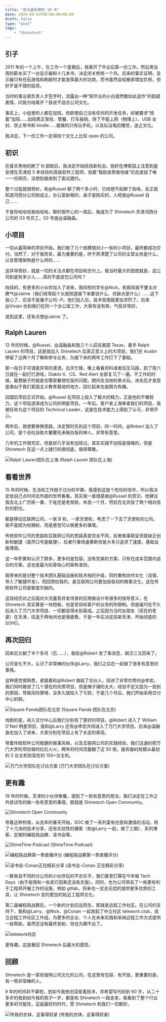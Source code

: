 ```yaml
---
title: "我与盛安德的 10 年"
date: 2020-08-03T00:00:00+08:00
draft: false
type: "post"
tags:
    - "Shinetech"
---
```


## 引子

2011 年的一个上午，在工作一个星期后，我离开了毕业后第一份工作。然后用当周的薪水买了一台显示器和十几本书，决定闭关修炼一个月。后来的事实证明，显示器只有在玩游戏和刷剧时才能发挥最大的功效，而书虽然会给搬家增加负担，但好歹是不错的投资。

当时的事业部负责人才签字时，流露出一种“刚毕业的小白竟然敢如此造作”的狐疑表情，问我为啥离开？我说不适合公司文化。

事实上，小组里的人都在加班，但即便自己没有任何的开发任务，却被要求“陪着”加班……加班费正常给、管餐、打车报销，除了不能上网（物理上）、USB 全封、禁止带书和 kindle……能做的只有玩手机，以及玩没电后睡觉，迷之文化。

我决定，下一份工作一定得找个文化上比较 open 的公司。

## 初识

在昏天黑地的刷了 N 部剧后，我决定开始找找新机会。刚好在博客园上注意到盛安德在天津招 5 年经验的高级软件工程师，抱着“我脸皮厚我怕谁”的态度投了唯一一份简历，没想到就收到了面试邀约。

整个过程就很奇妙，和@Russel 聊了两个多小时，已经想不起聊了些啥，反正就知道河西分公司刚成立，办公室新租的，桌子是刚买的，人呢就@Russel 自己……

于是你哈哈哈我哈哈哈，聊的很开心的一周后，我成为了 Shinetech 天津河西分公司的 03 号员工，02 号是@温融晶。

## 小项目

一切从最简单的项目开始。我们做了几个规模相对小一些的小项目，最终都成功交付。当然了，对于我而言，最为重要的是，终于弄清楚了公司的主营业务是什么，以及管理架构是什么样的……

这非常奇妙，就是一切的关注点都在项目和交付上。我当时最大的困惑就是，这公司到底有多少人……真的不是皮包公司吗？

陆续的，有更多的小伙伴加入了进来，我同校的学长@Nick，和我简直不要太对脾气@Jaime（我们经常起个头就知道接下来要说什么、优缺点是什么）……这下放心了，应该不是骗子公司:-P。他们加入后，技术氛围就更加浓烈了。后来@Vivian 也和我们在同一个办公室工作，大家有说有笑，气氛非常好。

说到这里，还有点想@Jaime 了。

## Ralph Lauren

12 年的时候，@Russel、@温融晶和我三个人前往美国 Texas，着手 Ralph Lauren 的项目，这是我加入 Shinetech 后真正意义上的大项目，我们在 Austin 停留了近两个月了解和参与业务，为接下来的两年工作打下了基础。

那一段日子可谓是异常的潇洒，白天忙碌，晚上看看资料或者压压马路，到了周六日就在一起打打游戏，Diablo II、CS、Red Alert 全部复习了一遍。不工作的时候，最费脑子的就是去哪家餐馆吃饭的问题。期间去当地的景点玩，进去后才发现是类似于我们爱国主义教育基地的地方，回忆起来也是颇为有趣。

回国后项目正式开始，@Russel 在项目上投入了极大的精力，正是他的不懈努力，这个项目逐渐成为公司的明星项目。一年后，客户来上海审查我们的项目，我被任命为这个项目的 Technical Leader，这是在技术能力上得到了认可，非常开心。

两年后，我想要换换思路，决定暂时先别这个项目，同一时间，@Robert 加入了公司，是个去吃自助大餐要先来碗白饭的神人，非常有意思。

几年的工作很充实，但是却几乎没有加班过。其实实践不加班是很难的，但是 Shinetech 在这一点上践行的很彻底，值得尊敬。

![Ralph Lauren团队在上海](rl-team.jpeg)
(Ralph Lauren 团队在上海)

## 看看世界

15 年的时候，生活和工作趋于过分的平静，我感到这是个危险的信号，所以我决定给自己点时间去外面的世界看看。其实我一直很感谢@Russel 的赏识，他建议我去北上广历练一番，于是还是老规矩，休息一个月，然后在北京投了两个相对高阶的职位。

都是移动互联网公司，一家 B 轮，一家天使轮，考虑了一下去了天使轮的公司。倒不是因为给期权，而是感觉可以做更多的事情。

传统软件公司的思路和互联网公司的思路真是完全不同，前者做事稳妥但是缺乏创新和敏捷（虽然口号是敏捷），后者行事快速果断但是大多只追求了速度，基础设施薄弱。

这一年积累和认识了颇多，更多的是包容。没有完美的方案，只有在成本范围内适合的方案，这也是最为刻骨铭心的架构准则。

我带来的是对整个技术团队基础设施和技术栈的升级，同时重构协作文化（没错，导入了敏捷开发）。而回馈给我的，是互联网公司更加自驱动的做事文化，这在传统软件公司是极度欠缺的。

这段经历对之后面对大流量高并发场景的应用做设计有很多的指导意义，在 Shinetech 其实算是一块短板，也是受目标客户的业务的所限制。但是碰巧在不久后进入了万门大学项目，一切都显得水到渠成。之后因为当时女朋友（现在的老婆）在天津，往返于两地间也是很疲惫，于是一年后决定回来天津，开始彻底的 SOHO。

## 再次回归

回来后又躺了半个多月（厄……），我给@Robert 发了条消息，胡汉三又回来了。

公司变化不大，认识了非常棒的伙伴@Larry，我们之后在一起做了很多有意思的事情。

这种感觉很熟悉，紧接着和@Robert 做起了合伙人，招进了非常优秀的@李宏。我们同时跟进了几个潜在的优质项目，但是摊子铺的太大，经验不足又因为一些别的原因，导致风险骤增，没多久就陷入了亏损，于是几个月后，我们开始采用交付中心机制。

![Square Panda团队在北京](squarepanda.jpeg)
(Square Panda 团队在北京)

戏剧的是，进入交付中心后我们分别有了更好的项目。@Robert 进入了 William O'Neil 明星项目，我和@Larry 还有@李宏共同进入了万门大学项目，后来@温融晶也加入了进来，大家分别在项目上有了长足的表现。

带着传统软件公司稳健的做事风格，以及互联网公司的实践经验，我们迅速的把万门大学的项目做的红红火火，两年的时间流量翻了近 50 倍，服务器的规模从最初的 2 台主机到现在的 100+台主机。

![万门大学团队在讨论方案](wm-team.jpeg)
(万门大学团队在讨论方案)

## 更有趣

19 年的时候，天津的小伙伴聚餐，提到了一些有意思的想法，我们决定在工作之外尝试性的做一些有意思的事情。那就是 Shinetech Open Community。

![Shinetech Open Community](soc-line.png)

带着这种热情，从去年的春天开始，SOC 做了一系列富有创意和激情的活动。除了十几场的技术分享，还有实验性的播客（和@Larry 一起，做了三期）、系列博客，定期的编程挑战赛、读书会等。

![ShineTime Podcast](shinetime-e01.png)
(ShineTime Podcast)

![编程挑战赛第一季直播评分](cc01-living.png)
(编程挑战赛第一季直播评分)

![读书会-Conan正在精彩分享](reading-party-conan.jpeg)
(读书会-Conan 正在精彩分享)

一群来自不同的分公司的小伙伴玩的不亦乐乎，我们甚至打算在今年做 Tech Days（由于疫情和一些其它因素还没有实施）。同时，也为公司带去了一些更有利于工程师开展工作的设施，例如 gitlab，将来也一定会无偿的提供更多优质的工具，让 Shinetech 变的更加的贴近工程师文化。

第二届编程挑战赛后，一个新的计划应运而生，那就是远程工作社区。在公司的支持下，我和@Larry、@Nick、@Conan 一起发起了中立社区 telework.club，成立远程工作社区工作组，为更多的企业、个人在未来实践和采纳远程工作方式提供一些帮助，虽然还没有最终发射，但也为期不远了。

![telework社区](telework.png)

更有趣，这是重回 Shinetech 后最大的感受。

## 回顾

Shinetech 是一家有独特公司文化的公司，在这里有包容、有开放，更重要的是，有一帮非常棒的人。

9 年的时间并不算短，到如今我依旧深爱着技术，并希望写代码到 60 岁。从二十多岁的我到如今我的孩子一岁，都是和 Shinetech 一路走来，我看到了整个行业更多的可能性，这是最好的时代，愿 Shinetech 和我们一切都好。

![传我的衣钵，这事得抓紧](kid-yo.jpeg)
(传我的衣钵，这事得抓紧)
